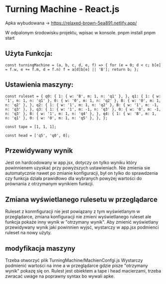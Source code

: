 # Turning Machine - React.js
Apka wybudowana -> https://relaxed-brown-5ea891.netlify.app/

W odpalonym środowisku projektu, wpisac w konsole.
pnpm install
pnpm start

## Użyta Funkcja: </br>
`const turningMachine = (a, b, c, d, e, f) => { for (e = 0; d < c; b[e] = f.w, e += f.m, d = f.n) f = a[d]b[e] || 'B']; return b; };`

## Ustawienia maszyny:</br>
`const ruleset = {
  q0: {
    1: { w: 'B', m: 1, n: 'q1' },
  },
  q1: {
    1: { w: '1', m: 1, n: 'q1' },
    0: { w: '0', m: 1, n: 'q2' },
    B: { w: '0', m: 1, n: 'q2' },
  },
  q2: {
    1: { w: '1', m: 1, n: 'q2' },
    B: { w: '1', m: -1, n: 'q3' },
  },
  q3: {
    1: { w: '1', m: -1, n: 'q3' },
    0: { w: '0', m: -1, n: 'q3' },
    B: { w: '1', m: 1, n: 'q4' },
  },
  q4: {
    1: { w: 'B', m: 1, n: 'q1' },
    0: { w: '0', m: 1, n: 'q5' },
  },
};`

`const tape = [1, 1, 1];`

`const head = ['q5', 'q0', 0];`

## Przewidywany wynik
Jest on hardcodowany w app.jsx, dotyczy on tylko wyniku który powinnienem uzyskać przy powyższych ustawieniach. Nie zmienia sie automatycznie nawet po zmianie konfiguracji, był on tylko do sprawdzenia czy funkcja działa prawidłowo dla wybranych powyżej wartości do prównania z otrzymanym wynikiem funkcji.

## Zmiana wyświetlanego rulesetu w przeglądarce
Ruleset z konmfiguracji nie jest powiązany z tym wyświetlanym w przeglądarce, zmiana konfiguracji nie zmieni wyświetlanego ruleset ale funkcja pokaże inny wynik w "otrzymany wynik". Aby zmienić wyświetlany przewidywany wynik jaki powinnien wyjsć, wystarczy w app.jsx podmienci ruleset na nowy użyty. 

## modyfikacja maszyny
Trzeba otworzyć plik TurningMachine/MachienConfgi.js
Wystarczy podmienić wartości na inne a w przeglądarce gdzie pisze "otrzymany wynik" pokazę się on. Rulest jest obiektem a tape i head macierzami, trzeba zwracać uwage na poprawny syntax bo wywali apke. 



